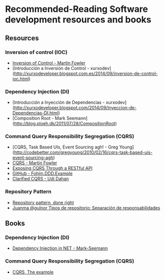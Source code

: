 # Recommended-Reading Software development resources and books

## Resources

### Inversion of control (IOC)
* [Inversion of Control - Martin Fowler]( http://martinfowler.com/bliki/InversionOfControl.html) 
* [Introducción a Inversión de Control - xurxodev] (http://xurxodeveloper.blogspot.com.es/2014/09/inversion-de-control-ioc.html)

### Dependency Injection (DI)
* [Introducción a Inyección de Dependencias - xurxodev] (http://xurxodeveloper.blogspot.com/2014/09/Inyeccion-de-Dependencias-DI.html)
* [Composition Root - Mark Seemann] (http://blog.ploeh.dk/2011/07/28/CompositionRoot)

### Command Query Responsibility Segregation (CQRS)
* [CQRS, Task Based UIs, Event Sourcing agh! - Greg Young] (http://codebetter.com/gregyoung/2010/02/16/cqrs-task-based-uis-event-sourcing-agh)
* [CQRS - Martin Fowler](href="http://martinfowler.com/bliki/CQRS.html)
* [Exposing CQRS Through a RESTful API](http://www.infoq.com/articles/rest-api-on-cqrs) 
* [GitHub - Fohjin.DDD.Example](href="https://github.com/MarkNijhof/Fohjin/tree/master/Fohjin.DDD.Example) 
* [Clarified CQRS - Udi Dahan](http://www.udidahan.com/2009/12/09/clarified-cqrs)

### Repository Pattern

* [Repository pattern, done right](http://blog.gauffin.org/2013/01/repository-pattern-done-right)
* [Juanma @gulnor Tipos de repositorio: Separación de responsabilidades](http://blog.koalite.com/2011/12/tipos-de-repositorio-separacion-de-responsabilidades)

## Books

### Dependency Injection (DI)
* [Dependency Injection in NET - Mark-Seemann](http://www.amazon.com/Dependency-Injection-NET-Mark-Seemann/dp/1935182501?tag=xurxodeveloper-20) 

### Command Query Responsibility Segregation (CQRS)
* [CQRS, The example](http://www.amazon.com/gp/product/1484102878?tag=xurxodeveloper-20) 


